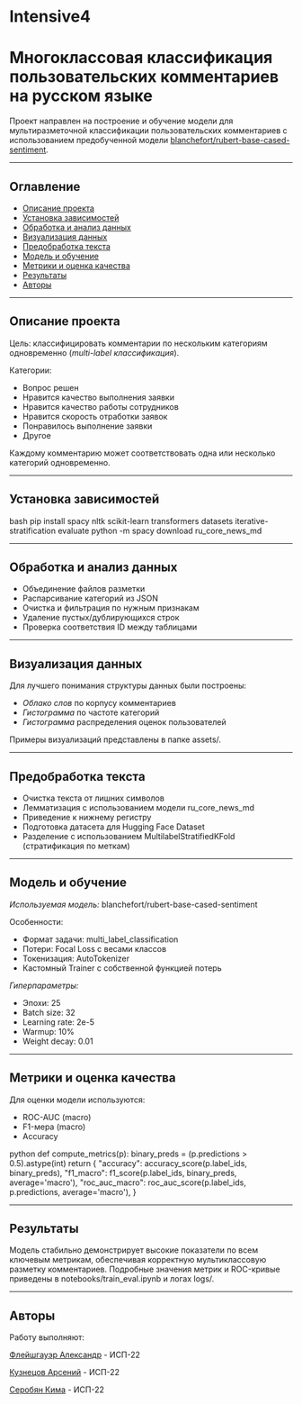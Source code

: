 # Intensive4

# Многоклассовая классификация пользовательских комментариев на русском языке

Проект направлен на построение и обучение модели для мультиразметочной классификации пользовательских комментариев с использованием предобученной модели [blanchefort/rubert-base-cased-sentiment](https://huggingface.co/blanchefort/rubert-base-cased-sentiment).

---

## Оглавление

* [Описание проекта](#описание-проекта)
* [Установка зависимостей](#установка-зависимостей)
* [Обработка и анализ данных](#обработка-и-анализ-данных)
* [Визуализация данных](#визуализация-данных)
* [Предобработка текста](#предобработка-текста)
* [Модель и обучение](#модель-и-обучение)
* [Метрики и оценка качества](#метрики-и-оценка-качества)
* [Результаты](#результаты)
* [Авторы](#авторы)

---

## Описание проекта

Цель: классифицировать комментарии по нескольким категориям одновременно (*multi-label классификация*).

Категории:

* Вопрос решен
* Нравится качество выполнения заявки
* Нравится качество работы сотрудников
* Нравится скорость отработки заявок
* Понравилось выполнение заявки
* Другое

Каждому комментарию может соответствовать одна или несколько категорий одновременно.

---

## Установка зависимостей

bash
pip install spacy nltk scikit-learn transformers datasets iterative-stratification evaluate
python -m spacy download ru_core_news_md


---

## Обработка и анализ данных

* Объединение файлов разметки
* Распарсивание категорий из JSON
* Очистка и фильтрация по нужным признакам
* Удаление пустых/дублирующихся строк
* Проверка соответствия ID между таблицами

---

## Визуализация данных

Для лучшего понимания структуры данных были построены:

* *Облако слов* по корпусу комментариев
* *Гистограмма* по частоте категорий
* *Гистограмма* распределения оценок пользователей

Примеры визуализаций представлены в папке assets/.

---

## Предобработка текста

* Очистка текста от лишних символов
* Лемматизация с использованием модели ru_core_news_md
* Приведение к нижнему регистру
* Подготовка датасета для Hugging Face Dataset
* Разделение с использованием MultilabelStratifiedKFold (стратификация по меткам)

---

## Модель и обучение

*Используемая модель:* blanchefort/rubert-base-cased-sentiment

Особенности:

* Формат задачи: multi_label_classification
* Потери: Focal Loss с весами классов
* Токенизация: AutoTokenizer
* Кастомный Trainer с собственной функцией потерь

*Гиперпараметры:*

* Эпохи: 25
* Batch size: 32
* Learning rate: 2e-5
* Warmup: 10%
* Weight decay: 0.01

---

## Метрики и оценка качества

Для оценки модели используются:

* ROC-AUC (macro)
* F1-мера (macro)
* Accuracy

python
def compute_metrics(p):
    binary_preds = (p.predictions > 0.5).astype(int)
    return {
        "accuracy": accuracy_score(p.label_ids, binary_preds),
        "f1_macro": f1_score(p.label_ids, binary_preds, average='macro'),
        "roc_auc_macro": roc_auc_score(p.label_ids, p.predictions, average='macro'),
    }


---

## Результаты

Модель стабильно демонстрирует высокие показатели по всем ключевым метрикам, обеспечивая корректную мультиклассовую разметку комментариев. Подробные значения метрик и ROC-кривые приведены в notebooks/train_eval.ipynb и логах logs/.

---

## Авторы

Работу выполняют:

[Флейшгауэр Александр](https://github.com/Glorc12) - ИСП-22

[Кузнецов Арсений](https://github.com/AvEjpg) - ИСП-22

[Серобян Кима](https://github.com/Kimaaaaaaaaaaaaaaaa) - ИСП-22
